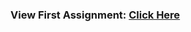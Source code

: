 <h3>View First Assignment: <a href = "https://vvce6aweb.github.io/my-first-html-page-Annushams">Click Here</a></h3>
